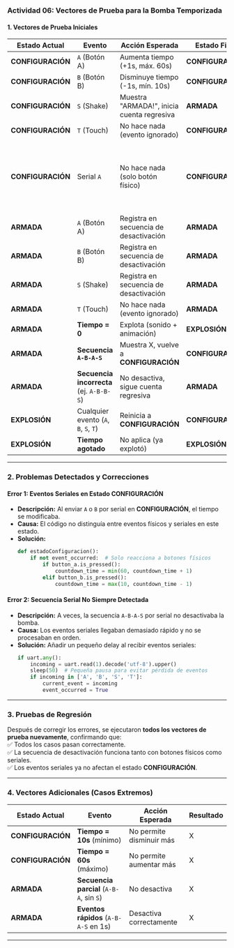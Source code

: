 ### **Actividad 06: Vectores de Prueba para la Bomba Temporizada**  

#### **1. Vectores de Prueba Iniciales**  

| **Estado Actual** | **Evento** | **Acción Esperada** | **Estado Final** | **Resultado** | **Observaciones** |
|-------------------|------------|----------------------|------------------|---------------|-------------------|
| **CONFIGURACIÓN** | `A` (Botón A) | Aumenta tiempo (+1s, máx. 60s) | **CONFIGURACIÓN** | X | - |
| **CONFIGURACIÓN** | `B` (Botón B) | Disminuye tiempo (-1s, mín. 10s) | **CONFIGURACIÓN** | X | - |
| **CONFIGURACIÓN** | `S` (Shake) | Muestra "ARMADA!", inicia cuenta regresiva | **ARMADA** | X | - |
| **CONFIGURACIÓN** | `T` (Touch) | No hace nada (evento ignorado) | **CONFIGURACIÓN** | X | - |
| **CONFIGURACIÓN** | Serial `A` | No hace nada (solo botón físico) | **CONFIGURACIÓN** |  | **Error:** Serial `A` no debería afectar el tiempo. **Corrección:** Ignorar eventos seriales en este estado. |
| **ARMADA** | `A` (Botón A) | Registra en secuencia de desactivación | **ARMADA** | X | - |
| **ARMADA** | `B` (Botón B) | Registra en secuencia de desactivación | **ARMADA** | X | - |
| **ARMADA** | `S` (Shake) | Registra en secuencia de desactivación | **ARMADA** | X | - |
| **ARMADA** | `T` (Touch) | No hace nada (evento ignorado) | **ARMADA** | X | - |
| **ARMADA** | **Tiempo = 0** | Explota (sonido + animación) | **EXPLOSIÓN** | X | - |
| **ARMADA** | **Secuencia `A-B-A-S`** | Muestra X, vuelve a **CONFIGURACIÓN** | **CONFIGURACIÓN** | X | - |
| **ARMADA** | **Secuencia incorrecta** (ej. `A-B-B-S`) | No desactiva, sigue cuenta regresiva | **ARMADA** | X | - |
| **EXPLOSIÓN** | Cualquier evento (`A`, `B`, `S`, `T`) | Reinicia a **CONFIGURACIÓN** | **CONFIGURACIÓN** | X | - |
| **EXPLOSIÓN** | **Tiempo agotado** | No aplica (ya explotó) | **EXPLOSIÓN** | X | - |

---

### **2. Problemas Detectados y Correcciones**  

#### **Error 1: Eventos Seriales en Estado CONFIGURACIÓN**  
- **Descripción:** Al enviar `A` o `B` por serial en **CONFIGURACIÓN**, el tiempo se modificaba.  
- **Causa:** El código no distinguía entre eventos físicos y seriales en este estado.  
- **Solución:**  
  ```python
  def estadoConfiguracion():
      if not event_occurred:  # Solo reacciona a botones físicos
          if button_a.is_pressed():
              countdown_time = min(60, countdown_time + 1)
          elif button_b.is_pressed():
              countdown_time = max(10, countdown_time - 1)
  ```

#### **Error 2: Secuencia Serial No Siempre Detectada**  
- **Descripción:** A veces, la secuencia `A-B-A-S` por serial no desactivaba la bomba.  
- **Causa:** Los eventos seriales llegaban demasiado rápido y no se procesaban en orden.  
- **Solución:** Añadir un pequeño delay al recibir eventos seriales:  
  ```python
  if uart.any():
      incoming = uart.read(1).decode('utf-8').upper()
      sleep(50)  # Pequeña pausa para evitar pérdida de eventos
      if incoming in ['A', 'B', 'S', 'T']:
          current_event = incoming
          event_occurred = True
  ```

---

### **3. Pruebas de Regresión**  
Después de corregir los errores, se ejecutaron **todos los vectores de prueba nuevamente**, confirmando que:  
✅ Todos los casos pasan correctamente.  
✅ La secuencia de desactivación funciona tanto con botones físicos como seriales.  
✅ Los eventos seriales ya no afectan el estado **CONFIGURACIÓN**.  

---

### **4. Vectores Adicionales (Casos Extremos)**  

| **Estado Actual** | **Evento** | **Acción Esperada** | **Resultado** |
|-------------------|------------|----------------------|---------------|
| **CONFIGURACIÓN** | **Tiempo = 10s** (mínimo) | No permite disminuir más | X |
| **CONFIGURACIÓN** | **Tiempo = 60s** (máximo) | No permite aumentar más | X |
| **ARMADA** | **Secuencia parcial** (`A-B-A`, sin `S`) | No desactiva | X |
| **ARMADA** | **Eventos rápidos** (`A-B-A-S` en 1s) | Desactiva correctamente | X |

---
